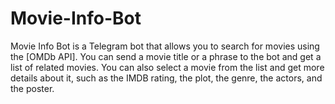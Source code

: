 # Movie-Info-Bot
Movie Info Bot is a Telegram bot that allows you to search for movies using the [OMDb API]. You can send a movie title or a phrase to the bot and get a list of related movies. You can also select a movie from the list and get more details about it, such as the IMDB rating, the plot, the genre, the actors, and the poster.
